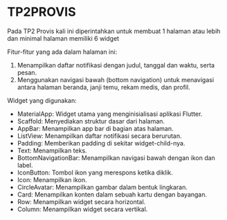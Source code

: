 # TP2PROVIS

Pada TP2 Provis kali ini diperintahkan untuk membuat 1 halaman atau lebih dan minimal halaman memiliki 6 widget

Fitur-fitur yang ada dalam halaman ini:
1. Menampilkan daftar notifikasi dengan judul, tanggal dan waktu, serta pesan.
2. Menggunakan navigasi bawah (bottom navigation) untuk menavigasi antara halaman beranda, janji temu, rekam medis, dan profil.

Widget yang digunakan:
- MaterialApp: Widget utama yang menginisialisasi aplikasi Flutter.
- Scaffold: Menyediakan struktur dasar dari halaman.
- AppBar: Menampilkan app bar di bagian atas halaman.
- ListView: Menampilkan daftar notifikasi secara berurutan.
- Padding: Memberikan padding di sekitar widget-child-nya.
- Text: Menampilkan teks.
- BottomNavigationBar: Menampilkan navigasi bawah dengan ikon dan label.
- IconButton: Tombol ikon yang merespons ketika diklik.
- Icon: Menampilkan ikon.
- CircleAvatar: Menampilkan gambar dalam bentuk lingkaran.
- Card: Menampilkan konten dalam sebuah kartu dengan bayangan.
- Row: Menampilkan widget secara horizontal.
- Column: Menampilkan widget secara vertikal.
